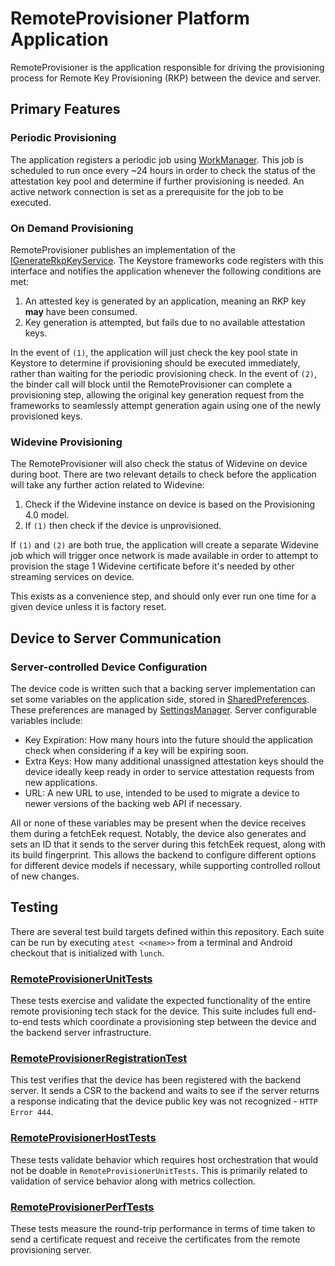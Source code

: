 # RemoteProvisioner Platform Application
RemoteProvisioner is the application responsible for driving the provisioning process for Remote Key
Provisioning (RKP) between the device and server.

## Primary Features

### Periodic Provisioning
The application registers a periodic job using
[WorkManager](https://developer.android.com/jetpack/androidx/releases/work). This job is scheduled
to run once every ~24 hours in order to check the status of the attestation key pool and determine
if further provisioning is needed. An active network connection is set as a prerequisite for the job
to be executed.

### On Demand Provisioning
RemoteProvisioner publishes an implementation of the [IGenerateRkpKeyService][1]. The Keystore
frameworks code registers with this interface and notifies the application whenever the following
conditions are met:
1. An attested key is generated by an application, meaning an RKP key **may** have been consumed.
2. Key generation is attempted, but fails due to no available attestation keys.

In the event of `(1)`, the application will just check the key pool state in Keystore to determine
if provisioning should be executed immediately, rather than waiting for the periodic provisioning
check. In the event of `(2)`, the binder call will block until the RemoteProvisioner can complete
a provisioning step, allowing the original key generation request from the frameworks to
seamlessly attempt generation again using one of the newly provisioned keys.

### Widevine Provisioning
The RemoteProvisioner will also check the status of Widevine on device during boot. There are two
relevant details to check before the application will take any further action related to Widevine:
1. Check if the Widevine instance on device is based on the Provisioning 4.0 model.
2. If `(1)` then check if the device is unprovisioned.

If `(1)` and `(2)` are both true, the application will create a separate Widevine job which will
trigger once network is made available in order to attempt to provision the stage 1 Widevine
certificate before it's needed by other streaming services on device.

This exists as a convenience step, and should only ever run one time for a given device unless it
is factory reset.

## Device to Server Communication

### Server-controlled Device Configuration
The device code is written such that a backing server implementation can set some variables on the
application side, stored in
[SharedPreferences](https://developer.android.com/reference/android/content/SharedPreferences).
These preferences are managed by
[SettingsManager](/src/com/android/remoteprovisioner/SettingsManager.java). Server configurable
variables include:
* Key Expiration: How many hours into the future should the application check when considering if a
  key will be expiring soon.
* Extra Keys: How many additional unassigned attestation keys should the device ideally keep ready
  in order to service attestation requests from new applications.
* URL: A new URL to use, intended to be used to migrate a device to newer versions of the backing
  web API if necessary.

All or none of these variables may be present when the device receives them during a fetchEek
request. Notably, the device also generates and sets an ID that it sends to the server during this
fetchEek request, along with its build fingerprint. This allows the backend to configure different
options for different device models if necessary, while supporting controlled rollout of new
changes.

## Testing
There are several test build targets defined within this repository. Each suite can be run by
executing `atest <<name>>` from a terminal and Android checkout that is initialized with `lunch`.

### [RemoteProvisionerUnitTests](/tests/unittests/Android.bp)
These tests exercise and validate the expected functionality of the entire remote provisioning tech
stack for the device. This suite includes full end-to-end tests which coordinate a provisioning step
between the device and the backend server infrastructure.

### [RemoteProvisionerRegistrationTest](2)
This test verifies that the device has been registered with the backend server. It sends a CSR to
the backend and waits to see if the server returns a response indicating that the device public key
was not recognized - `HTTP Error 444`.

### [RemoteProvisionerHostTests](/tests/hosttest/Android.bp)
These tests validate behavior which requires host orchestration that would not be doable in
`RemoteProvisionerUnitTests`. This is primarily related to validation of service behavior along
with metrics collection.

### [RemoteProvisionerPerfTests](/tests/perftests/Android.bp)
These tests measure the round-trip performance in terms of time taken to send a certificate request
and receive the certificates from the remote provisioning server.

[1]: https://cs.android.com/android/platform/superproject/+/master:frameworks/base/keystore/java/android/security/IGenerateRkpKeyService.aidl
[2]: /tests/unittests/src/com/android/remoteprovisioner/unittest/KeyRegisteredTest.java
